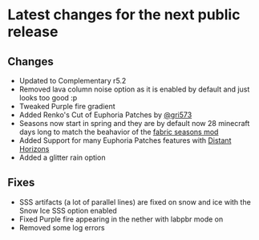 # Latest changes for the next public release

## Changes
- Updated to Complementary r5.2
- Removed lava column noise option as it is enabled by default and just looks too good :p
- Tweaked Purple fire gradient
- Added Renko's Cut of Euphoria Patches by [@gri573](https://github.com/gri573)
- Seasons now start in spring and they are by default now 28 minecraft days long to match the beahavior of the [fabric seasons mod](https://modrinth.com/mod/fabric-seasons)
- Added Support for many Euphoria Patches features with [Distant Horizons](https://modrinth.com/mod/distanthorizons)
- Added a glitter rain option

## Fixes
- SSS artifacts (a lot of parallel lines) are fixed on snow and ice with the Snow Ice SSS option enabled
- Fixed Purple fire appearing in the nether with labpbr mode on
- Removed some log errors
